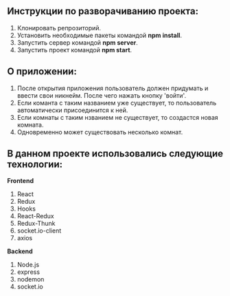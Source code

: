 ## Инструкции по разворачиванию проекта:
1) Клонировать репрозиторий.
2) Установить необходимые пакеты командой **npm install**.
3) Запустить сервер командой **npm server**.
4) Запустить проект командой **npm start**.

## О приложении:
1) После открытия приложения пользователь должен придумать и ввести свои никнейм. После чего нажать кнопку 'войти'.
2) Если команта с таким названием уже существует, то пользователь автоматически присоединится к ней.
3) Если комнаты с таким нзванием не существует, то создастся новая комната.
4) Одновременно может существовать несколько комнат.

## В данном проекте использовались следующие технологии:
**Frontend**
1) React
2) Redux
3) Hooks
4) React-Redux
5) Redux-Thunk
6) socket.io-client
7) axios

**Backend**
1) Node.js
2) express
3) nodemon
4) socket.io

